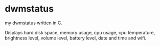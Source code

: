 # dwmstatus

my dwmstatus written in C.

Displays hard disk space, memory usage, cpu usage, cpu temperature, brightness level, volume level, battery level, date and time and wifi.
